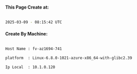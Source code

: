 
   
#### This Page Create at:

```bash

2025-03-09 - 08:15:42 UTC

```

#### Create By Machine:

```bash

Host Name : fv-az1694-741

platform  : Linux-6.8.0-1021-azure-x86_64-with-glibc2.39

Ip Local  : 10.1.0.120

```

